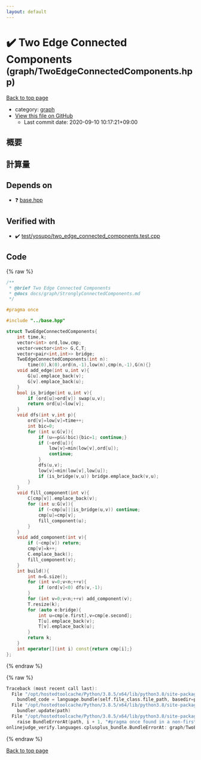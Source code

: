 ```yaml
---
layout: default
---
```


<!-- mathjax config similar to math.stackexchange -->
<script type="text/javascript" async
  src="https://cdnjs.cloudflare.com/ajax/libs/mathjax/2.7.5/MathJax.js?config=TeX-MML-AM_CHTML">
</script>
<script type="text/x-mathjax-config">
  MathJax.Hub.Config({
    TeX: { equationNumbers: { autoNumber: "AMS" }},
    tex2jax: {
      inlineMath: [ ['$','$'] ],
      processEscapes: true
    },
    "HTML-CSS": { matchFontHeight: false },
    displayAlign: "left",
    displayIndent: "2em"
  });
</script>

<script type="text/javascript" src="https://cdnjs.cloudflare.com/ajax/libs/jquery/3.4.1/jquery.min.js"></script>
<script src="https://cdn.jsdelivr.net/npm/jquery-balloon-js@1.1.2/jquery.balloon.min.js" integrity="sha256-ZEYs9VrgAeNuPvs15E39OsyOJaIkXEEt10fzxJ20+2I=" crossorigin="anonymous"></script>
<script type="text/javascript" src="../../assets/js/copy-button.js"></script>
<link rel="stylesheet" href="../../assets/css/copy-button.css" />


# :heavy_check_mark: Two Edge Connected Components <small>(graph/TwoEdgeConnectedComponents.hpp)</small>

<a href="../../index.html">Back to top page</a>

* category: <a href="../../index.html#f8b0b924ebd7046dbfa85a856e4682c8">graph</a>
* <a href="{{ site.github.repository_url }}/blob/master/graph/TwoEdgeConnectedComponents.hpp">View this file on GitHub</a>
    - Last commit date: 2020-09-10 10:17:21+09:00




## 概要

## 計算量

## Depends on

* :question: <a href="../base.hpp.html">base.hpp</a>


## Verified with

* :heavy_check_mark: <a href="../../verify/test/yosupo/two_edge_connected_components.test.cpp.html">test/yosupo/two_edge_connected_components.test.cpp</a>


## Code

<a id="unbundled"></a>
{% raw %}
```cpp
/**
 * @brief Two Edge Connected Components
 * @docs docs/graph/StronglyConnectedComponents.md
 */

#pragma once

#include "../base.hpp"

struct TwoEdgeConnectedComponents{
    int time,k;
    vector<int> ord,low,cmp;
    vector<vector<int>> G,C,T;
    vector<pair<int,int>> bridge;
    TwoEdgeConnectedComponents(int n):
        time(0),k(0),ord(n,-1),low(n),cmp(n,-1),G(n){}
    void add_edge(int u,int v){
        G[u].emplace_back(v);
        G[v].emplace_back(u);
    }
    bool is_bridge(int u,int v){
        if (ord[u]>ord[v]) swap(u,v);
        return ord[u]<low[v];
    }
    void dfs(int v,int p){
        ord[v]=low[v]=time++;
        int bic=0;
        for (int u:G[v]){
            if (u==p&&!bic){bic=1; continue;}
            if (~ord[u]){
                low[v]=min(low[v],ord[u]);
                continue;
            }
            dfs(u,v);
            low[v]=min(low[v],low[u]);
            if (is_bridge(v,u)) bridge.emplace_back(v,u);
        }
    }
    void fill_component(int v){
        C[cmp[v]].emplace_back(v);
        for (int u:G[v]){
            if (~cmp[u]||is_bridge(u,v)) continue;
            cmp[u]=cmp[v];
            fill_component(u);
        }
    }
    void add_component(int v){
        if (~cmp[v]) return;
        cmp[v]=k++;
        C.emplace_back();
        fill_component(v);
    }
    int build(){
        int n=G.size();
        for (int v=0;v<n;++v){
            if (ord[v]<0) dfs(v,-1);
        }
        for (int v=0;v<n;++v) add_component(v);
        T.resize(k);
        for (auto e:bridge){
            int u=cmp[e.first],v=cmp[e.second];
            T[u].emplace_back(v);
            T[v].emplace_back(u);
        }
        return k;
    }
    int operator[](int i) const{return cmp[i];}
};
```
{% endraw %}

<a id="bundled"></a>
{% raw %}
```cpp
Traceback (most recent call last):
  File "/opt/hostedtoolcache/Python/3.8.5/x64/lib/python3.8/site-packages/onlinejudge_verify/docs.py", line 349, in write_contents
    bundled_code = language.bundle(self.file_class.file_path, basedir=pathlib.Path.cwd())
  File "/opt/hostedtoolcache/Python/3.8.5/x64/lib/python3.8/site-packages/onlinejudge_verify/languages/cplusplus.py", line 185, in bundle
    bundler.update(path)
  File "/opt/hostedtoolcache/Python/3.8.5/x64/lib/python3.8/site-packages/onlinejudge_verify/languages/cplusplus_bundle.py", line 310, in update
    raise BundleErrorAt(path, i + 1, "#pragma once found in a non-first line")
onlinejudge_verify.languages.cplusplus_bundle.BundleErrorAt: graph/TwoEdgeConnectedComponents.hpp: line 6: #pragma once found in a non-first line

```
{% endraw %}

<a href="../../index.html">Back to top page</a>


